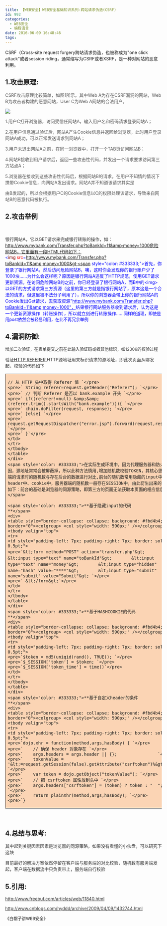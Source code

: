 ```yaml
---
title: 【WEB安全】WEB安全基础知识系列-跨站请求伪造(CSRF)
id: 992
categories:
  - WEB安全
  - 编程语言
date: 2016-06-09 16:48:46
tags:
---
```


<span style="background-color: white;">CSRF（Cross-site request forgery跨站请求伪造，也被称成为"one click attack"或者session riding，通常缩写为CSRF或者XSRF，是一种对网站的恶意利用。</span><span style="font-family: 微软雅黑;">
</span>

## 1.攻击原理:<span style="font-family: 宋体;">
</span>

<span style="color: #585858;">CSRF攻击原理比较简单，如图1所示。其中Web A为存在CSRF漏洞的网站，Web B为攻击者构建的恶意网站，User C为Web A网站的合法用户。<span style="font-family: 微软雅黑; font-size: 11pt;">
</span></span>

![](http://helloword.1kapp.com/wp-content/uploads/2016/06/060916_0848_WEB16.jpg)
<span style="color: #585858; font-family: 微软雅黑; font-size: 11pt;">
</span>

<!--more-->

<span style="color: #585858;">1.用户C打开浏览器，访问受信任网站A，输入用户名和密码请求登录网站A；<span style="font-family: 微软雅黑; font-size: 11pt;">
</span></span>

<span style="color: #585858;">2.在用户信息通过验证后，网站A产生Cookie信息并返回给浏览器，此时用户登录网站A成功，可以正常发送请求到网站A；<span style="font-family: 微软雅黑; font-size: 11pt;">
</span></span>

<span style="color: #585858;">3.用户未退出网站A之前，在同一浏览器中，打开一个TAB页访问网站B；<span style="font-family: 微软雅黑; font-size: 11pt;">
</span></span>

<span style="color: #585858;">4.网站B接收到用户请求后，返回一些攻击性代码，并发出一个请求要求访问第三方站点A；<span style="font-family: 微软雅黑; font-size: 11pt;">
</span></span>

<span style="color: #585858;">5.浏览器在接收到这些攻击性代码后，根据网站B的请求，在用户不知情的情况下携带Cookie信息，向网站A发出请求。网站A并不知道该请求其实是<span style="font-family: 微软雅黑; font-size: 11pt;">
</span></span>

<span style="color: #585858;">由B发起的，所以会根据用户C的Cookie信息以C的权限处理该请求，导致来自网站B的恶意代码被执行。<span style="font-family: 微软雅黑; font-size: 11pt;">
</span></span>

## 2.攻击举例

&nbsp;

<span style="color: #333333;">银行网站A，它以GET请求来完成银行转账的操作，如：http://www.mybank.com/Transfer.php?toBankId=11&amp;money=1000危险网站B，它里面有一段HTML代码如下：<span style="color: blue;">&lt;<span style="color: maroon;">img<span style="font-family: 宋体;"> </span><span style="color: red;">src<span style="color: blue;">=http://www.mybank.com/Transfer.php?toBankId=11&amp;money=1000&gt;<span style="color: #333333;">首先，你登录了银行网站A，然后访问危险网站B，噢，这时你会发现你的银行账户少了1000块......为什么会这样呢？原因是银行网站A违反了HTTP规范，使用GET请求更新资源。在访问危险网站B的之前，你已经登录了银行网站A，而B中的&lt;img&gt;以GET的方式请求第三方资源（这里的第三方就是指银行网站了，原本这是一个合法的请求，但这里被不法分子利用了），所以你的浏览器会带上你的银行网站A的Cookie发出Get请求，去获取资源"[<span style="color: blue; text-decoration: underline;">http://www.mybank.com/Transfer.php?toBankId=11&amp;money=1000"，</span>](http://www.mybank.com/Transfer.php?toBankId=11&amp;money=1000”，)结果银行网站服务器收到请求后，认为这是一个更新资源操作（转账操作），所以就立刻进行转账操作......<span style="font-size: 10pt;">同样的道理，即使是用post依然会被轻易利用，在此不再冗余举例</span><span style="font-family: 微软雅黑;">
</span></span></span></span></span></span></span>

## 4.漏洞防御:

<span style="color: #333333;"><span style="font-size: 10pt;">增加二次验证，在表单提交之前在此输入验证码或者其他标识，如12306的校验过程</span>
</span>

<span style="color: #333333;">验证[HTTP REFERER](https://zh.wikipedia.org/wiki/HTTP%E5%8F%83%E7%85%A7%E4%BD%8D%E5%9D%80),HTTP源地址用来标识请求的源地址，即此次页面从哪发起，校验的代码如下
</span>
<div>
<table style="border-collapse: collapse; background: #fbd4b4;" border="0"><colgroup> <col style="width: 590px;" /></colgroup>
<tbody valign="top">
<tr>
<td style="padding-left: 7px; padding-right: 7px; border: solid 0.5pt;">

    // 从 HTTP 头中取得 Referer 值 `</pre>
    <pre>` String referer=request.getHeader("Referer"); `</pre>
    <pre>` // 判断 Referer 是否以 bank.example 开头 `</pre>
    <pre>` if((referer!=null) &amp;&amp;(referer.trim().startsWith("bank.example"))){ `</pre>
    <pre>` chain.doFilter(request, response); `</pre>
    <pre>` }else{ `</pre>
    <pre>` request.getRequestDispatcher("error.jsp").forward(request,response); `</pre>
    <pre>` }`</pre>
    </td>
    </tr>
    </tbody>
    </table>
    </div>
    <span style="color: #333333;">在实际生成环境中，因为代理服务器和防火墙的原因，源地址常常会被屏蔽掉，所以此种方法慎用,增加随机数校验TOKEN，其核心思想是客户端的请求时的随机数与存在后台的数据进行对比,前台的随机数常用隐藏的input中、自定义header中、cookie中，服务器端的随机数一般存在SESSION中，由此衍生出来的防御方法如下：前台的基础是浏览器的同源策略，即第三方的页面无法获取本页面的相应信息
    </span>

    <span style="color: #333333;">**基于隐藏input的代码
    **</span>
    <div>
    <table style="border-collapse: collapse; background: #fbd4b4;" border="0"><colgroup> <col style="width: 590px;" /></colgroup>
    <tbody valign="top">
    <tr>
    <td style="padding-left: 7px; padding-right: 7px; border: solid 0.5pt;">
    <pre>`&lt;form method="POST" action="transfer.php"&gt; 　　　　&lt;input type="text" name="toBankId"&gt; 　　　　&lt;input type="text" name="money"&gt; 　　　　&lt;input type="hidden" name="hash" value="****"&gt; 　　　　&lt;input type="submit" name="submit" value="Submit"&gt; `</pre>
    <pre>` &lt;/form&gt;`</pre>
    </td>
    </tr>
    </tbody>
    </table>
    </div>
    <span style="color: #333333;">**基于HASHCOOKIE的代码
    **</span>
    <div>
    <table style="border-collapse: collapse; background: #fbd4b4;" border="0"><colgroup> <col style="width: 590px;" /></colgroup>
    <tbody valign="top">
    <tr>
    <td style="padding-left: 7px; padding-right: 7px; border: solid 0.5pt;">
    <pre>`$token = md5(uniqid(rand(), TRUE)); `</pre>
    <pre>`$_SESSION['token'] = $token; `</pre>
    <pre>`$_SESSION['token_time'] = time()`</pre>
    </td>
    </tr>
    </tbody>
    </table>
    </div>
    <span style="color: #333333;">**基于自定义header的条件
    **</span>
    <div>
    <table style="border-collapse: collapse; background: #fbd4b4;" border="0"><colgroup> <col style="width: 590px;" /></colgroup>
    <tbody valign="top">
    <tr>
    <td style="padding-left: 7px; padding-right: 7px; border: solid 0.5pt;">
    <pre>`dojo.xhr = function(method,args,hasBody) { `</pre>
    <pre>`    // 确保 header 对象存在 `</pre>
    <pre>`    args.headers = args.header || {};                `</pre>
    <pre>`    tokenValue = '&lt;=request.getSession(false).getAttribute("csrftoken")%&gt;'; `</pre>
    <pre>`    var token = dojo.getObject("tokenValue"); `</pre>
    <pre>`    // 把 csrftoken 属性放到头中 `</pre>
    <pre>`    args.headers["csrftoken"] = (token) ? token : "  "; `</pre>
    <pre>`    return plainXhr(method,args,hasBody); `</pre>
    <pre>`}

</td>
</tr>
</tbody>
</table>
</div>
&nbsp;

## 4.总结与思考:<span style="font-family: 宋体;">
</span>

<span style="color: #333333;">其中起到关键因素因素是浏览器的同源策略，如果没有看懂的小伙盘，可以研究下这块<span style="font-size: 10pt;">
</span></span>

<span style="color: #333333;">目前最好的解决方案依然停留在客户端与服务端的对比校验，随机数有服务端发起，客户端在数据流中只负责带上，服务端自行校验
</span>

## 5.引用:<span style="font-family: 宋体;">
</span>

[<span style="color: #333333;">http://www.freebuf.com/articles/web/11840.html</span>](http://www.freebuf.com/articles/web/11840.html)<span style="color: #333333; font-size: 10pt;">
</span>

[<span style="color: #333333;">http://www.cnblogs.com/hyddd/archive/2009/04/09/1432744.html</span>](http://www.cnblogs.com/hyddd/archive/2009/04/09/1432744.html)<span style="color: #333333;">
</span>

<span style="font-size: 10pt;">《白帽子讲WEB安全》</span><span style="color: #333333;">
</span>

&nbsp;